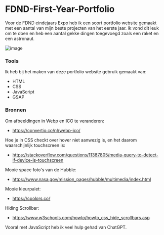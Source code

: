 # FDND-First-Year-Portfolio

Voor de FDND eindejaars Expo heb ik een soort portfolio website gemaakt met een aantal van mijn beste projecten van het eerste jaar. Ik vond dit leuk om te doen en heb een aantal gekke dingen toegevoegd zoals een raket en een astronaut.

![image](https://github.com/r20222/FDND-First-Year-Portfolio/assets/101579892/eeae7e75-e3b6-4cee-843c-ce8166561984)



### Tools

Ik heb bij het maken van deze portfolio website gebruik gemaakt van:

* HTML
* CSS
* JavaScript
* GSAP

### Bronnen

Om afbeeldingen in Webp en ICO te veranderen:
* https://convertio.co/nl/webp-ico/

Hoe je in CSS checkt over hover niet aanwezig is, en het daarom waarschijnlijk touchscreen is:
* https://stackoverflow.com/questions/11387805/media-query-to-detect-if-device-is-touchscreen

Mooie space foto's van de Hubble:
* https://www.nasa.gov/mission_pages/hubble/multimedia/index.html

Mooie kleurpalet:
* https://coolors.co/

Hiding Scrollbar:
* https://www.w3schools.com/howto/howto_css_hide_scrollbars.asp

Vooral met JavaScript heb ik veel hulp gehad van ChatGPT.
